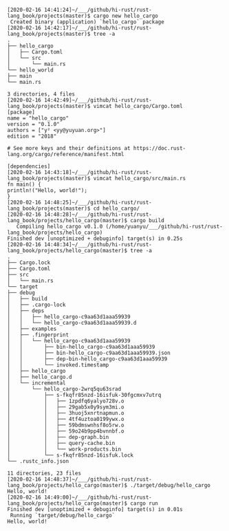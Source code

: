 
    [2020-02-16 14:41:24]~/___/github/hi-rust/rust-lang_book/projects(master)$ cargo new hello_cargo
	 Created binary (application) `hello_cargo` package
    [2020-02-16 14:42:17]~/___/github/hi-rust/rust-lang_book/projects(master)$ tree -a
    .
    ├── hello_cargo
    │   ├── Cargo.toml
    │   └── src
    │       └── main.rs
    └── hello_world
	├── main
	└── main.rs

    3 directories, 4 files
    [2020-02-16 14:42:49]~/___/github/hi-rust/rust-lang_book/projects(master)$ vimcat hello_cargo/Cargo.toml
    [package]
    name = "hello_cargo"
    version = "0.1.0"
    authors = ["y² <yy@yuyuan.org>"]
    edition = "2018"

    # See more keys and their definitions at https://doc.rust-lang.org/cargo/reference/manifest.html

    [dependencies]
    [2020-02-16 14:43:18]~/___/github/hi-rust/rust-lang_book/projects(master)$ vimcat hello_cargo/src/main.rs
    fn main() {
	println!("Hello, world!");
    }
    [2020-02-16 14:48:25]~/___/github/hi-rust/rust-lang_book/projects(master)$ cd hello_cargo/
    [2020-02-16 14:48:28]~/___/github/hi-rust/rust-lang_book/projects/hello_cargo(master)$ cargo build
       Compiling hello_cargo v0.1.0 (/home/yuanyu/___/github/hi-rust/rust-lang_book/projects/hello_cargo)
	Finished dev [unoptimized + debuginfo] target(s) in 0.25s
    [2020-02-16 14:48:34]~/___/github/hi-rust/rust-lang_book/projects/hello_cargo(master)$ tree -a
    .
    ├── Cargo.lock
    ├── Cargo.toml
    ├── src
    │   └── main.rs
    └── target
	├── debug
	│   ├── build
	│   ├── .cargo-lock
	│   ├── deps
	│   │   ├── hello_cargo-c9aa63d1aaa59939
	│   │   └── hello_cargo-c9aa63d1aaa59939.d
	│   ├── examples
	│   ├── .fingerprint
	│   │   └── hello_cargo-c9aa63d1aaa59939
	│   │       ├── bin-hello_cargo-c9aa63d1aaa59939
	│   │       ├── bin-hello_cargo-c9aa63d1aaa59939.json
	│   │       ├── dep-bin-hello_cargo-c9aa63d1aaa59939
	│   │       └── invoked.timestamp
	│   ├── hello_cargo
	│   ├── hello_cargo.d
	│   └── incremental
	│       └── hello_cargo-2wrq5qu63srad
	│           ├── s-fkqfr85nzd-16isfuk-30fgcmxv7utrq
	│           │   ├── 1zpdfq6yalyo728v.o
	│           │   ├── 29gab5x0y9sym3mi.o
	│           │   ├── 3huoj5xnrtnapmun.o
	│           │   ├── 4tf4uztoa0199ywx.o
	│           │   ├── 59bdmswnhsf8o5rw.o
	│           │   ├── 59o24b9pp4bvnnbf.o
	│           │   ├── dep-graph.bin
	│           │   ├── query-cache.bin
	│           │   └── work-products.bin
	│           └── s-fkqfr85nzd-16isfuk.lock
	└── .rustc_info.json

    11 directories, 23 files
    [2020-02-16 14:48:37]~/___/github/hi-rust/rust-lang_book/projects/hello_cargo(master)$ ./target/debug/hello_cargo
    Hello, world!
    [2020-02-16 14:49:00]~/___/github/hi-rust/rust-lang_book/projects/hello_cargo(master)$ cargo run
	Finished dev [unoptimized + debuginfo] target(s) in 0.01s
	 Running `target/debug/hello_cargo`
    Hello, world!

